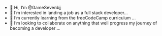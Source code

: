 - 👋 Hi, I’m @GameSevenbjj
- 👀 I’m interested in landing a job as a full stack developer...
- 🌱 I’m currently learning from the freeCodeCamp curriculum ...
- 💞️ I’m looking to collaborate on anything that well progress my journey of becoming a developer ...

<!---
GameSevenbjj/GameSevenbjj is a ✨ special ✨ repository because its `README.md` (this file) appears on your GitHub profile.
You can click the Preview link to take a look at your changes.
--->
